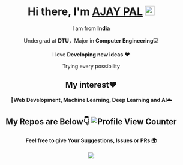 <div align="center">
<h1>Hi there, I'm <a href="https://ajoo7.github.io/">AJAY PAL</a> <img src="https://media.giphy.com/media/hvRJCLFzcasrR4ia7z/giphy.gif" width="25px"> </h1>


I am from  **India**

Undergrad at **DTU**，Major in **Computer Engineering**💻

I love **Developing new ideas** ❤️

Trying every possibility

## My interest❤️ 

🤖️**Web Development, Machine Learning, Deep Learning and AI**☁️

## My Repos are Below👇 ![Profile View Counter](https://komarev.com/ghpvc/?username=AJOO7)

#### Feel free to give Your Suggestions, Issues or PRs <a href="mailto:ajay.pal.bisherwal@gmail.com">🌍</a>

<img  src="https://github-readme-stats.vercel.app/api?username=AJOO7&show_icons=true&theme=tokyonight&icon_color=6392DF">

</div>
